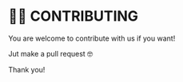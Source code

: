 # 👩‍💻 CONTRIBUTING

You are welcome to contribute with us if you want!

Jut make a pull request 🤓

Thank you!
